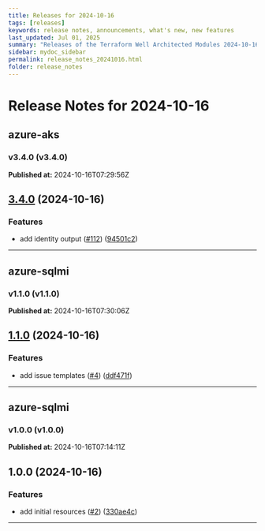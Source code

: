 ```yaml
---
title: Releases for 2024-10-16
tags: [releases]
keywords: release notes, announcements, what's new, new features
last_updated: Jul 01, 2025
summary: "Releases of the Terraform Well Architected Modules 2024-10-16"
sidebar: mydoc_sidebar
permalink: release_notes_20241016.html
folder: release_notes
---
```


# Release Notes for 2024-10-16

## azure-aks
### v3.4.0 (v3.4.0)
**Published at:** 2024-10-16T07:29:56Z

## [3.4.0](https://github.com/CloudNationHQ/terraform-azure-aks/compare/v3.3.0...v3.4.0) (2024-10-16)


### Features

* add identity output ([#112](https://github.com/CloudNationHQ/terraform-azure-aks/issues/112)) ([94501c2](https://github.com/CloudNationHQ/terraform-azure-aks/commit/94501c2067c96e1d468b11f12c83b54dc242fe46))

---

## azure-sqlmi
### v1.1.0 (v1.1.0)
**Published at:** 2024-10-16T07:30:06Z

## [1.1.0](https://github.com/CloudNationHQ/terraform-azure-sqlmi/compare/v1.0.0...v1.1.0) (2024-10-16)


### Features

* add issue templates ([#4](https://github.com/CloudNationHQ/terraform-azure-sqlmi/issues/4)) ([ddf471f](https://github.com/CloudNationHQ/terraform-azure-sqlmi/commit/ddf471f87305235bd59ad880b7f04f085ef51fee))

---

## azure-sqlmi
### v1.0.0 (v1.0.0)
**Published at:** 2024-10-16T07:14:11Z

## 1.0.0 (2024-10-16)


### Features

* add initial resources ([#2](https://github.com/CloudNationHQ/terraform-azure-sqlmi/issues/2)) ([330ae4c](https://github.com/CloudNationHQ/terraform-azure-sqlmi/commit/330ae4c0a1876287d07bee00d679ab87a08019d5))

---

